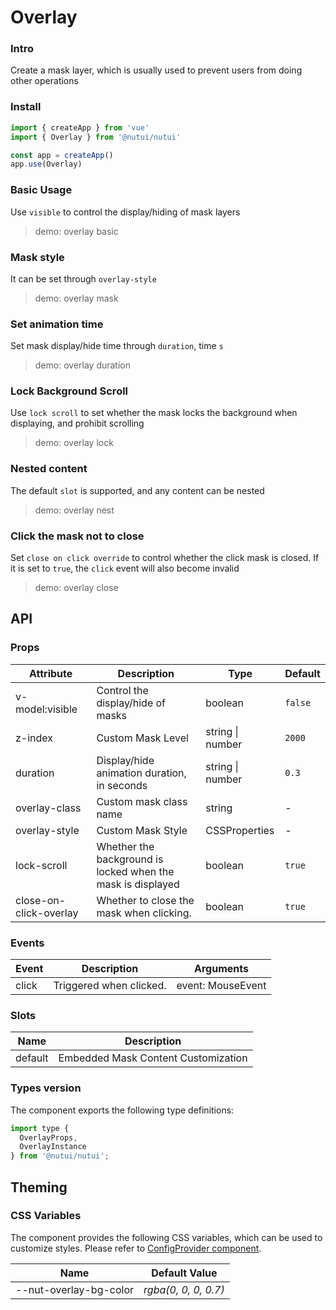 # Overlay

### Intro

Create a mask layer, which is usually used to prevent users from doing other operations

### Install

```js
import { createApp } from 'vue'
import { Overlay } from '@nutui/nutui'

const app = createApp()
app.use(Overlay)
```

### Basic Usage

Use `visible` to control the display/hiding of mask layers

> demo: overlay basic

### Mask style

It can be set through `overlay-style`

> demo: overlay mask

### Set animation time

Set mask display/hide time through `duration`, time `s`

> demo: overlay duration

### Lock Background Scroll

Use `lock scroll` to set whether the mask locks the background when displaying, and prohibit scrolling

> demo: overlay lock

### Nested content

The default `slot` is supported, and any content can be nested

> demo: overlay nest

### Click the mask not to close

Set `close on click override` to control whether the click mask is closed. If it is set to `true`, the `click` event will also become invalid

> demo: overlay close

## API

### Props

| Attribute | Description | Type | Default |
| --- | --- | --- | --- |
| v-model:visible | Control the display/hide of masks | boolean | `false` |
| z-index | Custom Mask Level | string \| number | `2000` |
| duration | Display/hide animation duration, in seconds | string \| number | `0.3` |
| overlay-class | Custom mask class name | string | - |
| overlay-style | Custom Mask Style | CSSProperties | - |
| lock-scroll | Whether the background is locked when the mask is displayed | boolean | `true` |
| close-on-click-overlay | Whether to close the mask when clicking. | boolean | `true` |

### Events

| Event | Description | Arguments |
| --- | --- | --- |
| click | Triggered when clicked. | event: MouseEvent |

### Slots

| Name | Description |
| --- | --- |
| default | Embedded Mask Content Customization |

### Types version

The component exports the following type definitions:

```js
import type {
  OverlayProps,
  OverlayInstance
} from '@nutui/nutui';
```

## Theming

### CSS Variables

The component provides the following CSS variables, which can be used to customize styles. Please refer to [ConfigProvider component](#/en-US/component/configprovider).

| Name | Default Value |
| --- | --- |
| --nut-overlay-bg-color | _rgba(0, 0, 0, 0.7)_ |
